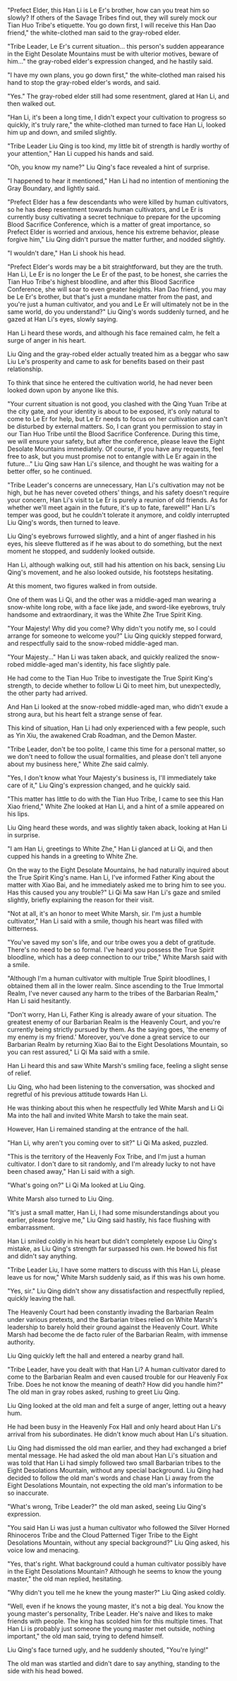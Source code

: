 "Prefect Elder, this Han Li is Le Er's brother, how can you treat him so slowly? If others of the Savage Tribes find out, they will surely mock our Tian Huo Tribe's etiquette. You go down first, I will receive this Han Dao friend," the white-clothed man said to the gray-robed elder.

"Tribe Leader, Le Er's current situation... this person's sudden appearance in the Eight Desolate Mountains must be with ulterior motives, beware of him..." the gray-robed elder's expression changed, and he hastily said.

"I have my own plans, you go down first," the white-clothed man raised his hand to stop the gray-robed elder's words, and said.

"Yes." The gray-robed elder still had some resentment, glared at Han Li, and then walked out.

"Han Li, it's been a long time, I didn't expect your cultivation to progress so quickly, it's truly rare," the white-clothed man turned to face Han Li, looked him up and down, and smiled slightly.

"Tribe Leader Liu Qing is too kind, my little bit of strength is hardly worthy of your attention," Han Li cupped his hands and said.

"Oh, you know my name?" Liu Qing's face revealed a hint of surprise.

"I happened to hear it mentioned," Han Li had no intention of mentioning the Gray Boundary, and lightly said.

"Prefect Elder has a few descendants who were killed by human cultivators, so he has deep resentment towards human cultivators, and Le Er is currently busy cultivating a secret technique to prepare for the upcoming Blood Sacrifice Conference, which is a matter of great importance, so Prefect Elder is worried and anxious, hence his extreme behavior, please forgive him," Liu Qing didn't pursue the matter further, and nodded slightly.

"I wouldn't dare," Han Li shook his head.

"Prefect Elder's words may be a bit straightforward, but they are the truth. Han Li, Le Er is no longer the Le Er of the past, to be honest, she carries the Tian Huo Tribe's highest bloodline, and after this Blood Sacrifice Conference, she will soar to even greater heights. Han Dao friend, you may be Le Er's brother, but that's just a mundane matter from the past, and you're just a human cultivator, and you and Le Er will ultimately not be in the same world, do you understand?" Liu Qing's words suddenly turned, and he gazed at Han Li's eyes, slowly saying.

Han Li heard these words, and although his face remained calm, he felt a surge of anger in his heart.

Liu Qing and the gray-robed elder actually treated him as a beggar who saw Liu Le's prosperity and came to ask for benefits based on their past relationship.

To think that since he entered the cultivation world, he had never been looked down upon by anyone like this.

"Your current situation is not good, you clashed with the Qing Yuan Tribe at the city gate, and your identity is about to be exposed, it's only natural to come to Le Er for help, but Le Er needs to focus on her cultivation and can't be disturbed by external matters. So, I can grant you permission to stay in our Tian Huo Tribe until the Blood Sacrifice Conference. During this time, we will ensure your safety, but after the conference, please leave the Eight Desolate Mountains immediately. Of course, if you have any requests, feel free to ask, but you must promise not to entangle with Le Er again in the future..." Liu Qing saw Han Li's silence, and thought he was waiting for a better offer, so he continued.

"Tribe Leader's concerns are unnecessary, Han Li's cultivation may not be high, but he has never coveted others' things, and his safety doesn't require your concern, Han Li's visit to Le Er is purely a reunion of old friends. As for whether we'll meet again in the future, it's up to fate, farewell!" Han Li's temper was good, but he couldn't tolerate it anymore, and coldly interrupted Liu Qing's words, then turned to leave.

Liu Qing's eyebrows furrowed slightly, and a hint of anger flashed in his eyes, his sleeve fluttered as if he was about to do something, but the next moment he stopped, and suddenly looked outside.

Han Li, although walking out, still had his attention on his back, sensing Liu Qing's movement, and he also looked outside, his footsteps hesitating.

At this moment, two figures walked in from outside.

One of them was Li Qi, and the other was a middle-aged man wearing a snow-white long robe, with a face like jade, and sword-like eyebrows, truly handsome and extraordinary, it was the White Zhe True Spirit King.

"Your Majesty! Why did you come? Why didn't you notify me, so I could arrange for someone to welcome you?" Liu Qing quickly stepped forward, and respectfully said to the snow-robed middle-aged man.

"Your Majesty..." Han Li was taken aback, and quickly realized the snow-robed middle-aged man's identity, his face slightly pale.

He had come to the Tian Huo Tribe to investigate the True Spirit King's strength, to decide whether to follow Li Qi to meet him, but unexpectedly, the other party had arrived.

And Han Li looked at the snow-robed middle-aged man, who didn't exude a strong aura, but his heart felt a strange sense of fear.

This kind of situation, Han Li had only experienced with a few people, such as Yin Xiu, the awakened Crab Roadman, and the Demon Master.

"Tribe Leader, don't be too polite, I came this time for a personal matter, so we don't need to follow the usual formalities, and please don't tell anyone about my business here," White Zhe said calmly.

"Yes, I don't know what Your Majesty's business is, I'll immediately take care of it," Liu Qing's expression changed, and he quickly said.

"This matter has little to do with the Tian Huo Tribe, I came to see this Han Xiao friend," White Zhe looked at Han Li, and a hint of a smile appeared on his lips.

Liu Qing heard these words, and was slightly taken aback, looking at Han Li in surprise.

"I am Han Li, greetings to White Zhe," Han Li glanced at Li Qi, and then cupped his hands in a greeting to White Zhe.

On the way to the Eight Desolate Mountains, he had naturally inquired about the True Spirit King's name.
Han Li, I've informed Father King about the matter with Xiao Bai, and he immediately asked me to bring him to see you. Has this caused you any trouble?" Li Qi Ma saw Han Li's gaze and smiled slightly, briefly explaining the reason for their visit.

"Not at all, it's an honor to meet White Marsh, sir. I'm just a humble cultivator," Han Li said with a smile, though his heart was filled with bitterness.

"You've saved my son's life, and our tribe owes you a debt of gratitude. There's no need to be so formal. I've heard you possess the True Spirit bloodline, which has a deep connection to our tribe," White Marsh said with a smile.

"Although I'm a human cultivator with multiple True Spirit bloodlines, I obtained them all in the lower realm. Since ascending to the True Immortal Realm, I've never caused any harm to the tribes of the Barbarian Realm," Han Li said hesitantly.

"Don't worry, Han Li, Father King is already aware of your situation. The greatest enemy of our Barbarian Realm is the Heavenly Court, and you're currently being strictly pursued by them. As the saying goes, 'the enemy of my enemy is my friend.' Moreover, you've done a great service to our Barbarian Realm by returning Xiao Bai to the Eight Desolations Mountain, so you can rest assured," Li Qi Ma said with a smile.

Han Li heard this and saw White Marsh's smiling face, feeling a slight sense of relief.

Liu Qing, who had been listening to the conversation, was shocked and regretful of his previous attitude towards Han Li.

He was thinking about this when he respectfully led White Marsh and Li Qi Ma into the hall and invited White Marsh to take the main seat.

However, Han Li remained standing at the entrance of the hall.

"Han Li, why aren't you coming over to sit?" Li Qi Ma asked, puzzled.

"This is the territory of the Heavenly Fox Tribe, and I'm just a human cultivator. I don't dare to sit randomly, and I'm already lucky to not have been chased away," Han Li said with a sigh.

"What's going on?" Li Qi Ma looked at Liu Qing.

White Marsh also turned to Liu Qing.

"It's just a small matter, Han Li, I had some misunderstandings about you earlier, please forgive me," Liu Qing said hastily, his face flushing with embarrassment.

Han Li smiled coldly in his heart but didn't completely expose Liu Qing's mistake, as Liu Qing's strength far surpassed his own. He bowed his fist and didn't say anything.

"Tribe Leader Liu, I have some matters to discuss with this Han Li, please leave us for now," White Marsh suddenly said, as if this was his own home.

"Yes, sir." Liu Qing didn't show any dissatisfaction and respectfully replied, quickly leaving the hall.

The Heavenly Court had been constantly invading the Barbarian Realm under various pretexts, and the Barbarian tribes relied on White Marsh's leadership to barely hold their ground against the Heavenly Court. White Marsh had become the de facto ruler of the Barbarian Realm, with immense authority.

Liu Qing quickly left the hall and entered a nearby grand hall.

"Tribe Leader, have you dealt with that Han Li? A human cultivator dared to come to the Barbarian Realm and even caused trouble for our Heavenly Fox Tribe. Does he not know the meaning of death? How did you handle him?" The old man in gray robes asked, rushing to greet Liu Qing.

Liu Qing looked at the old man and felt a surge of anger, letting out a heavy hum.

He had been busy in the Heavenly Fox Hall and only heard about Han Li's arrival from his subordinates. He didn't know much about Han Li's situation.

Liu Qing had dismissed the old man earlier, and they had exchanged a brief mental message. He had asked the old man about Han Li's situation and was told that Han Li had simply followed two small Barbarian tribes to the Eight Desolations Mountain, without any special background. Liu Qing had decided to follow the old man's words and chase Han Li away from the Eight Desolations Mountain, not expecting the old man's information to be so inaccurate.

"What's wrong, Tribe Leader?" the old man asked, seeing Liu Qing's expression.

"You said Han Li was just a human cultivator who followed the Silver Horned Rhinoceros Tribe and the Cloud Patterned Tiger Tribe to the Eight Desolations Mountain, without any special background?" Liu Qing asked, his voice low and menacing.

"Yes, that's right. What background could a human cultivator possibly have in the Eight Desolations Mountain? Although he seems to know the young master," the old man replied, hesitating.

"Why didn't you tell me he knew the young master?" Liu Qing asked coldly.

"Well, even if he knows the young master, it's not a big deal. You know the young master's personality, Tribe Leader. He's naive and likes to make friends with people. The king has scolded him for this multiple times. That Han Li is probably just someone the young master met outside, nothing important," the old man said, trying to defend himself.

Liu Qing's face turned ugly, and he suddenly shouted, "You're lying!"

The old man was startled and didn't dare to say anything, standing to the side with his head bowed.